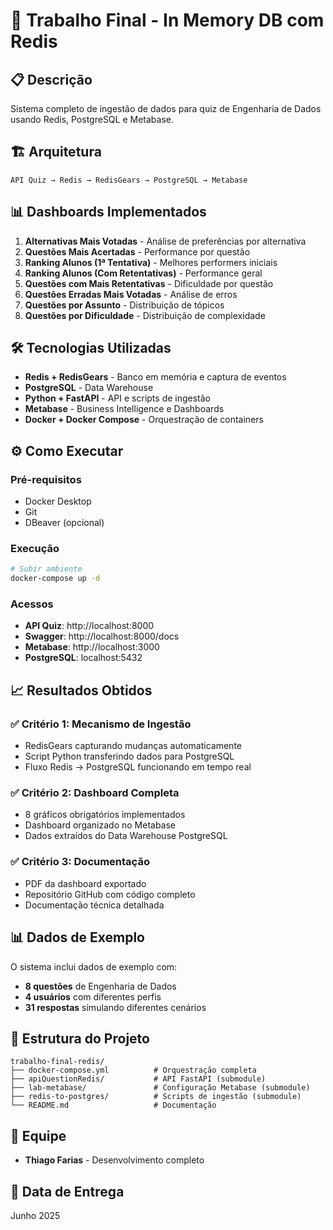 # 🚀 Trabalho Final - In Memory DB com Redis

## 📋 Descrição
Sistema completo de ingestão de dados para quiz de Engenharia de Dados usando Redis, PostgreSQL e Metabase.

## 🏗️ Arquitetura
```
API Quiz → Redis → RedisGears → PostgreSQL → Metabase
```

## 📊 Dashboards Implementados
1. **Alternativas Mais Votadas** - Análise de preferências por alternativa
2. **Questões Mais Acertadas** - Performance por questão  
3. **Ranking Alunos (1ª Tentativa)** - Melhores performers iniciais
4. **Ranking Alunos (Com Retentativas)** - Performance geral
5. **Questões com Mais Retentativas** - Dificuldade por questão
6. **Questões Erradas Mais Votadas** - Análise de erros
7. **Questões por Assunto** - Distribuição de tópicos
8. **Questões por Dificuldade** - Distribuição de complexidade

## 🛠️ Tecnologias Utilizadas
- **Redis + RedisGears** - Banco em memória e captura de eventos
- **PostgreSQL** - Data Warehouse
- **Python + FastAPI** - API e scripts de ingestão
- **Metabase** - Business Intelligence e Dashboards
- **Docker + Docker Compose** - Orquestração de containers

## ⚙️ Como Executar

### Pré-requisitos
- Docker Desktop
- Git
- DBeaver (opcional)

### Execução
```bash
# Subir ambiente
docker-compose up -d
```

### Acessos
- **API Quiz**: http://localhost:8000
- **Swagger**: http://localhost:8000/docs  
- **Metabase**: http://localhost:3000
- **PostgreSQL**: localhost:5432

## 📈 Resultados Obtidos

### ✅ Critério 1: Mecanismo de Ingestão
- RedisGears capturando mudanças automaticamente
- Script Python transferindo dados para PostgreSQL
- Fluxo Redis → PostgreSQL funcionando em tempo real

### ✅ Critério 2: Dashboard Completa
- 8 gráficos obrigatórios implementados
- Dashboard organizado no Metabase
- Dados extraídos do Data Warehouse PostgreSQL

### ✅ Critério 3: Documentação
- PDF da dashboard exportado
- Repositório GitHub com código completo
- Documentação técnica detalhada

## 📊 Dados de Exemplo
O sistema inclui dados de exemplo com:
- **8 questões** de Engenharia de Dados
- **4 usuários** com diferentes perfis
- **31 respostas** simulando diferentes cenários

## 🔧 Estrutura do Projeto
```
trabalho-final-redis/
├── docker-compose.yml          # Orquestração completa
├── apiQuestionRedis/           # API FastAPI (submodule)
├── lab-metabase/               # Configuração Metabase (submodule)  
├── redis-to-postgres/          # Scripts de ingestão (submodule)
└── README.md                   # Documentação
```

## 👥 Equipe
- **Thiago Farias** - Desenvolvimento completo

## 📅 Data de Entrega
Junho 2025